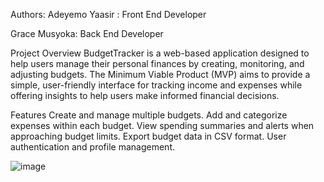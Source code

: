 Authors:
Adeyemo Yaasir : Front End Developer

Grace Musyoka: Back End Developer


Project Overview
BudgetTracker is a web-based application designed to help users manage their personal finances by creating, monitoring, and adjusting budgets. The Minimum Viable Product (MVP) aims to provide a simple, user-friendly interface for tracking income and expenses while offering insights to help users make informed financial decisions.

Features
Create and manage multiple budgets.
Add and categorize expenses within each budget.
View spending summaries and alerts when approaching budget limits.
Export budget data in CSV format.
User authentication and profile management.

![image](https://github.com/user-attachments/assets/31d140ad-75e5-4462-9fce-90b5ad0802f6)

